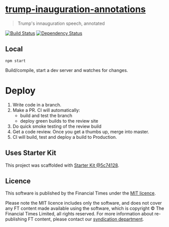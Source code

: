 # [trump-inauguration-annotations](https://ig.ft.com/sites/trump-inauguration-annotations)

> Trump's innauguration speech, annotated

[![Build Status][circle-image]][circle-url] [![Dependency Status][devdeps-image]][devdeps-url]

## Local

```
npm start
```

Build/compile, start a dev server and watches for changes.

# Deploy

1. Write code in a branch.
2. Make a PR. CI will automatically:
    * build and test the branch
    * deploy green builds to the review site
3. Do quick smoke testing of the review build
4. Get a code review. Once you get a thumbs up, merge into master.
5. CI will build, test and deploy a build to Production.


## Uses Starter Kit

This project was scaffolded with [Starter Kit @5c74128](https://github.com/ft-interactive/starter-kit/tree/5c74128).

## Licence
This software is published by the Financial Times under the [MIT licence](http://opensource.org/licenses/MIT).

Please note the MIT licence includes only the software, and does not cover any FT content made available using the software, which is copyright &copy; The Financial Times Limited, all rights reserved. For more information about re-publishing FT content, please contact our [syndication department](http://syndication.ft.com/).

<!-- badge URLs -->
[circle-url]: https://circleci.com/gh/ft-interactive/trump-inauguration-annotations
[circle-image]: https://circleci.com/gh/ft-interactive/trump-inauguration-annotations/tree/master.svg?style=shield

[devdeps-url]: https://david-dm.org/ft-interactive/trump-inauguration-annotations#info=devDependencies
[devdeps-image]: https://img.shields.io/david/dev/ft-interactive/trump-inauguration-annotations.svg?style=flat-square
